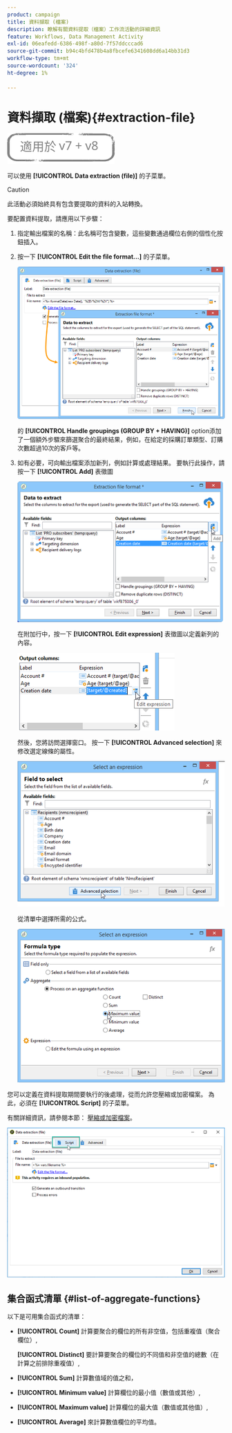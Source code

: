 ```yaml
---
product: campaign
title: 資料擷取 (檔案)
description: 瞭解有關資料提取（檔案）工作流活動的詳細資訊
feature: Workflows, Data Management Activity
exl-id: 06eafedd-6386-498f-a80d-7f57ddcccad6
source-git-commit: b94c4bfd478b4a8fbcefe6341608dd6a14bb31d3
workflow-type: tm+mt
source-wordcount: '324'
ht-degree: 1%

---
```


# 資料擷取 (檔案){#extraction-file}

![](../../assets/common.svg)

可以使用 **[!UICONTROL Data extraction (file)]** 的子菜單。

>[!CAUTION]
>
>此活動必須始終具有包含要提取的資料的入站轉換。

要配置資料提取，請應用以下步驟：

1. 指定輸出檔案的名稱：此名稱可包含變數，這些變數通過欄位右側的個性化按鈕插入。
1. 按一下 **[!UICONTROL Edit the file format...]** 的子菜單。

   ![](assets/s_advuser_extract_file_param.png)

   的 **[!UICONTROL Handle groupings (GROUP BY + HAVING)]** option添加了一個額外步驟來篩選聚合的最終結果，例如，在給定的採購訂單類型、訂購次數超過10次的客戶等。

1. 如有必要，可向輸出檔案添加新列，例如計算或處理結果。 要執行此操作，請按一下 **[!UICONTROL Add]** 表徵圖

   ![](assets/s_advuser_extract_file_add_col.png)

   在附加行中，按一下 **[!UICONTROL Edit expression]** 表徵圖以定義新列的內容。

   ![](assets/s_advuser_extract_file_add_exp.png)

   然後，您將訪問選擇窗口。 按一下 **[!UICONTROL Advanced selection]** 來修改選定線條的屬性。

   ![](assets/s_advuser_extract_file_advanced_selection.png)

   從清單中選擇所需的公式。

   ![](assets/s_advuser_extract_file_agregate_values.png)

您可以定義在資料提取期間要執行的後處理，從而允許您壓縮或加密檔案。 為此，必須在 **[!UICONTROL Script]** 的子菜單。

有關詳細資訊，請參閱本節： [壓縮或加密檔案](how-to-use-workflow-data.md#zipping-or-encrypting-a-file)。

![](assets/postprocessing_dataextraction.png)

## 集合函式清單 {#list-of-aggregate-functions}

以下是可用集合函式的清單：

* **[!UICONTROL Count]** 計算要聚合的欄位的所有非空值，包括重複值（聚合欄位）,

   **[!UICONTROL Distinct]** 要計算要聚合的欄位的不同值和非空值的總數（在計算之前排除重複值）,

* **[!UICONTROL Sum]** 計算數值域的值之和，
* **[!UICONTROL Minimum value]** 計算欄位的最小值（數值或其他）,
* **[!UICONTROL Maximum value]** 計算欄位的最大值（數值或其他值）,
* **[!UICONTROL Average]** 來計算數值欄位的平均值。
